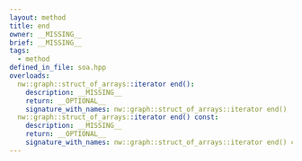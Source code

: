 ```yaml
---
layout: method
title: end
owner: __MISSING__
brief: __MISSING__
tags:
  - method
defined_in_file: soa.hpp
overloads:
  nw::graph::struct_of_arrays::iterator end():
    description: __MISSING__
    return: __OPTIONAL__
    signature_with_names: nw::graph::struct_of_arrays::iterator end()
  nw::graph::struct_of_arrays::iterator end() const:
    description: __MISSING__
    return: __OPTIONAL__
    signature_with_names: nw::graph::struct_of_arrays::iterator end() const
---
```

